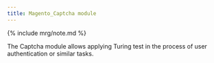 ```yaml
---
title: Magento_Captcha module
---
```


{% include mrg/note.md %}

The Captcha module allows applying Turing test in the process of user authentication or similar tasks.


